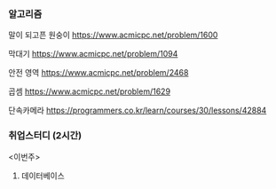 ### 알고리즘 

말이 되고픈 원숭이
https://www.acmicpc.net/problem/1600

막대기
https://www.acmicpc.net/problem/1094

안전 영역
https://www.acmicpc.net/problem/2468

곱셈
https://www.acmicpc.net/problem/1629

단속카메라
https://programmers.co.kr/learn/courses/30/lessons/42884


### 취업스터디 (2시간)


<이번주>
1. 데이터베이스